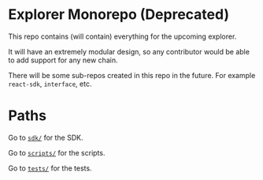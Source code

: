 # Explorer Monorepo (Deprecated)

This repo contains (will contain) everything for the upcoming explorer.

It will have an extremely modular design, so any contributor would be able to add support for any new chain.

There will be some sub-repos created in this repo in the future. For example `react-sdk`, `interface`, etc.

# Paths

Go to [`sdk/`](sdk) for the SDK.

Go to [`scripts/`](scripts) for the scripts.

Go to [`tests/`](tests) for the tests.
